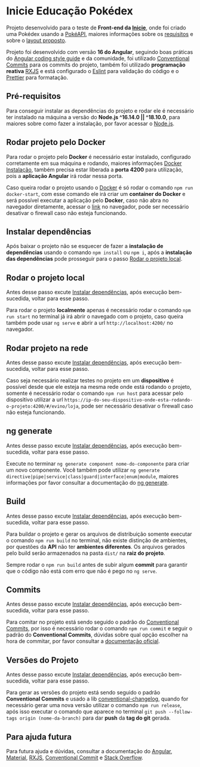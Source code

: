 # Inicie Educação Pokédex

Projeto desenvolvido para o teste de **Front-end da [Inicie](https://inicie.digital/)**, onde foi criado uma Pokédex usando a [PokéAPI](https://pokeapi.co/docs/v2), maiores informações sobre os [requisitos](https://docs.google.com/document/d/1gd9TQAthqJIhybIZBv4--c8fo_94xtOY4hksmk_M98E/edit#) e sobre o [layout proposto](https://www.figma.com/file/L2M9yaLX0hvKGa0mPwqZhu/Processo-Seletivo?node-id=3%3A449).

Projeto foi desenvolvido com versão **16 do Angular**, seguindo boas práticas do [Angular coding style guide](https://angular.io/guide/styleguide) e da comunidade, foi utilizado [Conventional Commits](https://www.conventionalcommits.org/en/v1.0.0/#specification) para os commits do projeto, também foi utilizado **programação reativa** [RXJS](https://rxjs.dev/) e está configurado o [Eslint](https://eslint.org/) para validação do código e o [Prettier](https://prettier.io/) para formatação.

## Pré-requisitos

Para conseguir instalar as dependências do projeto e rodar ele é necessário ter instalado na máquina a versão do **Node.js ^16.14.0 || ^18.10.0**, para maiores sobre como fazer a instalação, por favor acessar o [Node.js](https://nodejs.org/en).

## Rodar projeto pelo Docker

Para rodar o projeto pelo **Docker** é necessário estar instalado, configurado corretamente em sua máquina e rodando, maiores informações [Docker Instalação](https://docs.docker.com/desktop/), também precisa estar liberada a **porta 4200** para utilização, pois a **aplicação Angular** irá rodar nessa porta.

Caso queira rodar o projeto usando o [Docker](https://www.docker.com/) é só rodar o comando `npm run docker-start`, com esse comando ele irá criar um **container do Docker** e será possível executar a aplicação pelo **Docker**, caso não abra no navegador diretamente, acessar o [link](http://localhost:4200) no navegador, pode ser necessário desativar o firewall caso não esteja funcionando.

## Instalar dependências

Após baixar o projeto não se esquecer de fazer a **instalação de dependências** usando o comando `npm install` ou `npm i`, após a **instalação das dependências** pode prosseguir para o passo [Rodar o projeto local](#rodar-o-projeto-local).

## Rodar o projeto local

Antes desse passo excute [Instalar dependências](#instalar-dependências), após execução bem-sucedida, voltar para esse passo.

Para rodar o projeto **localmente** apenas é necessário rodar o comando `npm run start` no terminal já irá abrir o navegado com o projeto, caso queira também pode usar `ng serve` e abrir a url `http://localhost:4200/` no navegador.

## Rodar projeto na rede

Antes desse passo excute [Instalar dependências](#instalar-dependências), após execução bem-sucedida, voltar para esse passo.

Caso seja necessário realizar testes no projeto em um **dispositivo** é possível desde que ele esteja na mesma rede onde está rodando o projeto, somente é necessário rodar o comando `npm run host` para acessar pelo dispositivo utilizar a url `https://ip-do-seu-dispositivo-onde-esta-rodando-o-projeto:4200/#/evino/loja`, pode ser necessário desativar o firewall caso não esteja funcionando.

## ng generate

Antes desse passo excute [Instalar dependências](#instalar-dependências), após execução bem-sucedida, voltar para esse passo.

Execute no terminar `ng generate component nome-do-componente` para criar um novo componente. Você também pode utilizar `ng generate directive|pipe|service|class|guard|interface|enum|module`, maiores informações por favor consultar a documentação do [ng generate](https://angular.io/cli/generate).

## Build

Antes desse passo excute [Instalar dependências](#instalar-dependências), após execução bem-sucedida, voltar para esse passo.

Para buildar o projeto e gerar os arquivos de distribuição somente executar o comando `npm run build` no terminal, não existe distinção de ambientes, por questões da **API** não ter **ambientes diferentes**. Os arquivos gerados pelo build serão armazenados na pasta `dist/` na **raiz do projeto**.

Sempre rodar o `npm run build` antes de subir algum **commit** para garantir que o código não está com erro que não é pego no `ng serve`.

## Commits

Antes desse passo excute [Instalar dependências](#instalar-dependências), após execução bem-sucedida, voltar para esse passo.

Para comitar no projeto está sendo seguido o padrão do [Conventional Commits](https://www.conventionalcommits.org/en/v1.0.0/#specification), por isso é necessário rodar o comando `npm run commit` e seguir o padrão do **Conventional Commits**, dúvidas sobre qual opção escolher na hora de commitar, por favor consultar a [documentação oficial](https://www.conventionalcommits.org/en/v1.0.0/#specification).

## Versões do Projeto

Antes desse passo excute [Instalar dependências](#instalar-dependências), após execução bem-sucedida, voltar para esse passo.

Para gerar as versões do projeto está sendo seguido o padrão **Conventional Commits** e usado a lib [conventional-changelog](https://github.com/conventional-changelog/conventional-changelog/tree/master/packages/standard-changelog), quando for necessário gerar uma nova versão utilizar o comando `npm run release`, após isso executar o comando que aparece no terminal `git push --follow-tags origin (nome-da-branch)` para dar **push** da **tag do git** gerada.

## Para ajuda futura

Para futura ajuda e dúvidas, consultar a documentação do [Angular](https://angular.io/), [Material](https://material.angular.io/), [RXJS](https://rxjs.dev/), [Conventional Commit](https://www.conventionalcommits.org/en/v1.0.0/) e [Stack Overflow](https://stackoverflow.com/).
